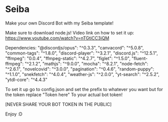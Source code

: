 # Seiba
Make your own Discord Bot with my Seiba template!

Make sure to download node.js!
Video link on how to set it up:
https://www.youtube.com/watch?v=nTGtiCC3iQM

Dependencies:
"@discordjs/opus": "^0.3.3",
    "canvacord": "^5.0.8",
    "common-tags": "^1.8.0",
    "discord-player": "^3.2.1",
    "discord.js": "^12.5.1",
    "ffmpeg": "0.0.4",
    "ffmpeg-static": "^4.2.7",
    "figlet": "^1.5.0",
    "fluent-ffmpeg": "^2.1.2",
    "mathjs": "^9.0.0",
    "mocha": "^8.2.1",
    "node-fetch": "^2.6.1",
    "novelcovid": "^3.0.0",
    "pagination": "^0.4.6",
    "random-puppy": "^1.1.0",
    "snekfetch": "^4.0.4",
    "weather-js": "^2.0.0",
    "yt-search": "^2.5.2",
    "ytdl-core": "^4.4.3"

To set it up go to config.json and set the prefix to whatever you want but for the token replace "Token here" To your actual bot token!

[NEVER SHARE YOUR BOT TOKEN IN THE PUBLIC]
    
Enjoy :D
